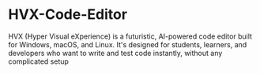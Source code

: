 # HVX-Code-Editor
HVX (Hyper Visual eXperience) is a futuristic, AI-powered code editor built for Windows, macOS, and Linux. It's designed for students, learners, and developers who want to write and test code instantly, without any complicated setup
